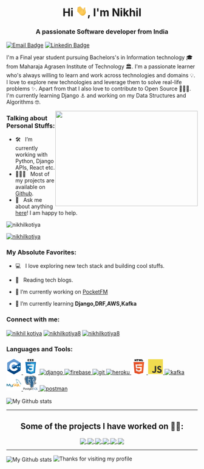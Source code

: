 <h1 align="center">Hi <img  src="https://raw.githubusercontent.com/ABSphreak/ABSphreak/master/gifs/Hi.gif" width="30px">, I'm Nikhil</h1>
<h3 align="center">A passionate Software developer from India</h3>

[![Email Badge](https://img.shields.io/badge/-nikhilkotiya8@gmail.com-c14438?style=flat-square&logo=Gmail&logoColor=white)](mailto:nikhilkotiya8@gmail.com)
[![Linkedin Badge](https://img.shields.io/badge/-LinkedIn-0e76a8?style=flat-square&logo=Linkedin&logoColor=white)](https://www.linkedin.com/in/nikhilkotiya8)

I'm a Final year student pursuing Bachelors's in Information technology  🎓 from Maharaja Agrasen Institute of Technology 🏛. I'm a passionate learner who's always willing to learn and work across technologies and domains 💡. I love to explore new technologies and leverage them to solve real-life problems ✨. Apart from that I also love to contribute to Open Source 👨🏻‍💻. I'm currently learning Django ⚓️ and working on my Data Structures and Algorithms 🤓.

<img align="right" height="250" width="375" alt="" src="https://raw.githubusercontent.com/iampavangandhi/iampavangandhi/master/gifs/coder.gif" />

### Talking about Personal Stuffs:

- 🛠 &nbsp; I’m currently working with Python, Django APIs, React etc.
- 👨🏻‍💻 &nbsp; Most of my projects are available on [Github](https://github.com/nikhilkotiya8).
- 💬 &nbsp; Ask me about anything [here](mailto:nikhilkotiya8@gmail.com)! I am happy to help.

<p align="left"> <img src="https://komarev.com/ghpvc/?username=nikhilkotiya&label=Profile%20views&color=0e75b6&style=flat" alt="nikhilkotiya" /> </p>


<p align="left"> <a href="https://github.com/ryo-ma/github-profile-trophy"><img src="https://github-profile-trophy.vercel.app/?username=nikhilkotiya" alt="nikhilkotiya" /></a> </p>

### My Absolute Favorites:

- 💻 &nbsp; I love exploring new tech stack and building cool stuffs.
- 📰 &nbsp; Reading tech blogs.

- 🔭 I’m currently working on [PocketFM](https://www.pocketfm.com/)

- 🌱 I’m currently learning **Django,DRF,AWS,Kafka**

<h3 align="left">Connect with me:</h3>
<p align="left">
<a href="https://linkedin.com/in/nikhil kotiya" target="blank"><img align="center" src="https://raw.githubusercontent.com/rahuldkjain/github-profile-readme-generator/master/src/images/icons/Social/linked-in-alt.svg" alt="nikhil kotiya" height="30" width="40" /></a>
<a href="https://www.leetcode.com/nikhilkotiya8" target="blank"><img align="center" src="https://raw.githubusercontent.com/rahuldkjain/github-profile-readme-generator/master/src/images/icons/Social/leet-code.svg" alt="nikhilkotiya8" height="30" width="40" /></a>
<a href="https://auth.geeksforgeeks.org/user/nikhilkotiya8" target="blank"><img align="center" src="https://raw.githubusercontent.com/rahuldkjain/github-profile-readme-generator/master/src/images/icons/Social/geeks-for-geeks.svg" alt="nikhilkotiya8" height="30" width="40" /></a>
</p>

<h3 align="left">Languages and Tools:</h3>
<p align="left"><a href="https://www.w3schools.com/cpp/" target="_blank" rel="noreferrer"> <img src="https://raw.githubusercontent.com/devicons/devicon/master/icons/cplusplus/cplusplus-original.svg" alt="cplusplus" width="40" height="40"/> </a> <a href="https://www.w3schools.com/css/" target="_blank" rel="noreferrer"> <img src="https://raw.githubusercontent.com/devicons/devicon/master/icons/css3/css3-original-wordmark.svg" alt="css3" width="40" height="40"/> </a> <a href="https://www.djangoproject.com/" target="_blank" rel="noreferrer"> <img src="https://cdn.worldvectorlogo.com/logos/django.svg" alt="django" width="40" height="40"/> </a> <a href="https://firebase.google.com/" target="_blank" rel="noreferrer"> <img src="https://www.vectorlogo.zone/logos/firebase/firebase-icon.svg" alt="firebase" width="40" height="40"/> </a> <a href="https://git-scm.com/" target="_blank" rel="noreferrer"> <img src="https://www.vectorlogo.zone/logos/git-scm/git-scm-icon.svg" alt="git" width="40" height="40"/> </a> <a href="https://heroku.com" target="_blank" rel="noreferrer"> <img src="https://www.vectorlogo.zone/logos/heroku/heroku-icon.svg" alt="heroku" width="40" height="40"/> </a> <a href="https://www.w3.org/html/" target="_blank" rel="noreferrer"> <img src="https://raw.githubusercontent.com/devicons/devicon/master/icons/html5/html5-original-wordmark.svg" alt="html5" width="40" height="40"/> </a> <a href="https://developer.mozilla.org/en-US/docs/Web/JavaScript" target="_blank" rel="noreferrer"> <img src="https://raw.githubusercontent.com/devicons/devicon/master/icons/javascript/javascript-original.svg" alt="javascript" width="40" height="40"/> </a> <a href="https://kafka.apache.org/" target="_blank" rel="noreferrer"> <img src="https://www.vectorlogo.zone/logos/apache_kafka/apache_kafka-icon.svg" alt="kafka" width="40" height="40"/> </a> <a href="https://www.mysql.com/" target="_blank" rel="noreferrer"> <img src="https://raw.githubusercontent.com/devicons/devicon/master/icons/mysql/mysql-original-wordmark.svg" alt="mysql" width="40" height="40"/> </a> <a href="https://www.postgresql.org" target="_blank" rel="noreferrer"> <img src="https://raw.githubusercontent.com/devicons/devicon/master/icons/postgresql/postgresql-original-wordmark.svg" alt="postgresql" width="40" height="40"/> </a> <a href="https://postman.com" target="_blank" rel="noreferrer"> <img src="https://www.vectorlogo.zone/logos/getpostman/getpostman-icon.svg" alt="postman" width="40" height="40"/> </a>  </p>


 <img alt="My Github stats" align="center" border-radius="40px" width="800px" height="200px" src="https://github-readme-stats.vercel.app/api?username=nikhilkotiya&count_private=true&show_icons=true&hide_border=true&theme=react" href="https://github.com/nikhilkotiya"/>


---


<h2 align="center">Some of the projects I have worked on 👨‍💻:</h2>


<center>
<a href="https://github.com/nikhilkotiya/Microsoft-Teams">
  <img align="center" src="https://github-readme-stats.vercel.app/api/pin/?username=nikhilkotiya&repo=Microsoft-Teams&theme=ayu-mirage&layout=compact" />
</a>
<a href="https://github.com/nikhilkotiya/Ecommerce-Assignment">
  <img align="center" src="https://github-readme-stats.vercel.app/api/pin/?username=nikhilkotiya&repo=Ecommerce-Assignment&theme=ayu-mirage&layout=compact" />
</a>
<a href="https://github.com/nikhilkotiya/Telegram_bot">
  <img align="center" src="https://github-readme-stats.vercel.app/api/pin/?username=nikhilkotiya&repo=Telegram_bot&theme=react&layout=compact" />
</a>
<!-- <a href="https://github.com/nikhilkotiya/Website">
  <img align="center" src="https://github-readme-stats.vercel.app/api/pin/?username=nikhilkotiya&repo=Website&theme=react&layout=compact" />
<!--   <img align="center" src="https://github-readme-stats.vercel.app/api/pin/?username=nikhilkotiya&repo=Website&theme=react&layout=compact" /> -->
<!-- </a> -->
<a href="https://github.com/nikhilkotiya/JWT_and_Social_Authtication_in_drf">
  <img align="center" src="https://github-readme-stats.vercel.app/api/pin/?username=nikhilkotiya&repo=JWT_and_Social_Authtication_in_drf&theme=dark&layout=compact" />
</a>
<a href="https://github.com/nikhilkotiya/User_sineup_and_login_form">
  <img align="center" src="https://github-readme-stats.vercel.app/api/pin/?username=nikhilkotiya&repo=User_sineup_and_login_form&theme=dark&layout=compact" />
</a>
<a href="https://github.com/nikhilkotiya/Socail-media-appilcation-using_Node">
  <img align="center" src="https://github-readme-stats.vercel.app/api/pin/?username=nikhilkotiya&repo=Socail-media-appilcation-using_Node&theme=omni&layout=compact" />
</a>
</center>


---

<img alt="My Github stats" align="center" border-radius="40px" width="800px" height="200px" src="https://github-readme-streak-stats.herokuapp.com/?user=nikhilkotiya&layout=compact" alt="saurav-skl" />
<img height="120" alt="Thanks for visiting my profile" width="100%" src="https://github.com/dibyendu415/dibyendu415/blob/master/marquee.svg" />


